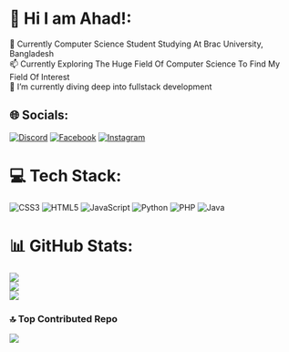 # 💫 Hi I am Ahad!:
💬 Currently Computer Science Student Studying At Brac University, Bangladesh<br>📫 Currently Exploring The Huge Field Of Computer Science To Find My Field Of Interest<br>🔭 I’m currently diving deep into fullstack development


## 🌐 Socials:
[![Discord](https://img.shields.io/badge/Discord-%237289DA.svg?logo=discord&logoColor=white)](https://discord.gg/https://discord.gg/YJbMHJVW) [![Facebook](https://img.shields.io/badge/Facebook-%231877F2.svg?logo=Facebook&logoColor=white)](https://www.facebook.com/abdulahadkashem) [![Instagram](https://img.shields.io/badge/Instagram-%23E4405F.svg?logo=Instagram&logoColor=white)](https://instagram.com/a_ahadd)

# 💻 Tech Stack:
![CSS3](https://img.shields.io/badge/css3-%231572B6.svg?style=for-the-badge&logo=css3&logoColor=white) ![HTML5](https://img.shields.io/badge/html5-%23E34F26.svg?style=for-the-badge&logo=html5&logoColor=white) ![JavaScript](https://img.shields.io/badge/javascript-%23323330.svg?style=for-the-badge&logo=javascript&logoColor=%23F7DF1E) ![Python](https://img.shields.io/badge/python-3670A0?style=for-the-badge&logo=python&logoColor=ffdd54) ![PHP](https://img.shields.io/badge/php-%23777BB4.svg?style=for-the-badge&logo=php&logoColor=white) ![Java](https://img.shields.io/badge/java-%23ED8B00.svg?style=for-the-badge&logo=openjdk&logoColor=white)
# 📊 GitHub Stats:
![](https://github-readme-stats.vercel.app/api?username=Ill1dan&theme=shadow_blue&hide_border=false&include_all_commits=false&count_private=false)<br/>
![](https://github-readme-streak-stats.herokuapp.com/?user=Ill1dan&theme=shadow_blue&hide_border=false)<br/>
![](https://github-readme-stats.vercel.app/api/top-langs/?username=Ill1dan&theme=shadow_blue&hide_border=false&include_all_commits=false&count_private=false&layout=compact)

### 🔝 Top Contributed Repo
![](https://github-contributor-stats.vercel.app/api?username=Ill1dan&limit=5&theme=shadow_blue&combine_all_yearly_contributions=true)


<!--
---
[![](https://visitcount.itsvg.in/api?id=Ill1dan&icon=0&color=0)](https://visitcount.itsvg.in)

<!-- Proudly created with GPRM ( https://gprm.itsvg.in ) -->
